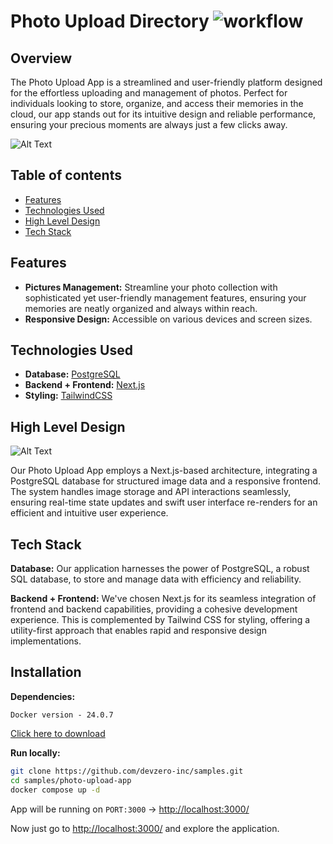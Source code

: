 # Photo Upload Directory ![ workflow](https://github.com/devzero-inc/samples/actions/workflows/main.yml/badge.svg)

## Overview
The Photo Upload App is a streamlined and user-friendly platform designed for the effortless uploading and management of photos. Perfect for individuals looking to store, organize, and access their memories in the cloud, our app stands out for its intuitive design and reliable performance, ensuring your precious moments are always just a few clicks away.

![Alt Text](https://i.imgur.com/fYc1fAd.png)

## Table of contents
- [Features](#features)
- [Technologies Used](#technologies-used)
- [High Level Design](#high-level-design)
- [Tech Stack](#tech-stack)

## Features
- **Pictures Management:** Streamline your photo collection with sophisticated yet user-friendly management features, ensuring your memories are neatly organized and always within reach.
- **Responsive Design:** Accessible on various devices and screen sizes.


## Technologies Used   

- **Database:** [PostgreSQL](https://www.postgresql.org/)
- **Backend + Frontend:** [Next.js](https://nextjs.org/)
- **Styling:** [TailwindCSS](https://tailwindcss.com/)



## High Level Design

![Alt Text](https://i.imgur.com/q60nFCu.jpg)

Our Photo Upload App employs a Next.js-based architecture, integrating a PostgreSQL database for structured image data and a responsive frontend. The system handles image storage and API interactions seamlessly, ensuring real-time state updates and swift user interface re-renders for an efficient and intuitive user experience.

## Tech Stack

**Database:** Our application harnesses the power of PostgreSQL, a robust SQL database, to store and manage data with efficiency and reliability.

**Backend + Frontend:** We've chosen Next.js for its seamless integration of frontend and backend capabilities, providing a cohesive development experience. This is complemented by Tailwind CSS for styling, offering a utility-first approach that enables rapid and responsive design implementations.


## Installation

**Dependencies:**
```
Docker version - 24.0.7
```
[Click here to download](https://www.docker.com/)


**Run locally:**
```bash
git clone https://github.com/devzero-inc/samples.git
cd samples/photo-upload-app
docker compose up -d
```
App will be running on ```PORT:3000``` -> [http://localhost:3000/](http://localhost:3000/)

Now just go to [http://localhost:3000/](http://localhost:3000/) and explore the application.
